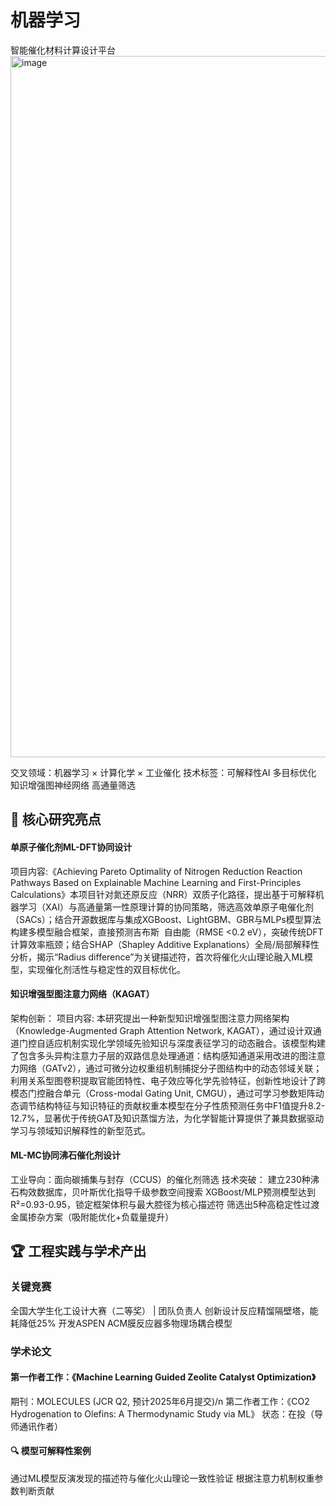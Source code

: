 # 机器学习
智能催化材料计算设计平台
<img width="1122" alt="image" src="https://github.com/user-attachments/assets/f673a9bd-c443-40a3-8c14-0e7b300b72dd" />

交叉领域：机器学习 × 计算化学 × 工业催化
技术标签：可解释性AI 多目标优化 知识增强图神经网络 高通量筛选

## 🌟 核心研究亮点
#### 单原子催化剂ML-DFT协同设计

​项目内容:《Achieving Pareto Optimality of Nitrogen Reduction Reaction Pathways Based on Explainable Machine Learning and First-Principles Calculations》本项目针对氮还原反应（NRR）双质子化路径，提出基于可解释机器学习（XAI）与高通量第一性原理计算的协同策略，筛选高效单原子电催化剂（SACs）；结合开源数据库与集成XGBoost、LightGBM、GBR与MLPs模型算法构建多模型融合框架，直接预测吉布斯  自由能（RMSE <0.2 eV），突破传统DFT计算效率瓶颈；结合SHAP（Shapley Additive Explanations）全局/局部解释性分析，揭示“Radius difference”为关键描述符，首次将催化火山理论融入ML模型，实现催化剂活性与稳定性的双目标优化。
#### 知识增强型图注意力网络（KAGAT）

​架构创新：
项目内容: 本研究提出一种新型知识增强型图注意力网络架构（Knowledge-Augmented Graph Attention Network, KAGAT），通过设计双通道门控自适应机制实现化学领域先验知识与深度表征学习的动态融合。该模型构建了包含多头异构注意力子层的双路信息处理通道：结构感知通道采用改进的图注意力网络（GATv2），通过可微分边权重组机制捕捉分子图结构中的动态邻域关联；利用关系型图卷积提取官能团特性、电子效应等化学先验特征，创新性地设计了跨模态门控融合单元（Cross-modal Gating Unit, CMGU），通过可学习参数矩阵动态调节结构特征与知识特征的贡献权重本模型在分子性质预测任务中F1值提升8.2-12.7%，显著优于传统GAT及知识蒸馏方法，为化学智能计算提供了兼具数据驱动学习与领域知识解释性的新型范式。
#### ML-MC协同沸石催化剂设计

​工业导向：面向碳捕集与封存（CCUS）的催化剂筛选
​技术突破：
建立230种沸石构效数据库，贝叶斯优化指导千级参数空间搜索
XGBoost/MLP预测模型达到R²=0.93-0.95，锁定框架体积与最大腔径为核心描述符
筛选出5种高稳定性过渡金属掺杂方案（吸附能优化+负载量提升）
## 🏆 工程实践与学术产出

### 关键竞赛

​全国大学生化工设计大赛（二等奖）​ | 团队负责人
创新设计反应精馏隔壁塔，​能耗降低25%
开发ASPEN ACM膜反应器多物理场耦合模型
### 学术论文

#### 第一作者工作：《Machine Learning Guided Zeolite Catalyst Optimization》
期刊：MOLECULES (JCR Q2, 预计2025年6月提交)/n
​第二作者工作：《CO2 Hydrogenation to Olefins: A Thermodynamic Study via ML》
状态：在投（导师通讯作者）
#### 🔍 模型可解释性案例

通过ML模型反演发现的描述符与催化火山理论一致性验证
根据注意力机制权重参数判断贡献

